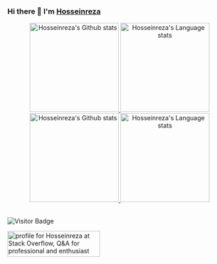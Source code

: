 ### Hi there 👋 I'm [Hosseinreza ](https://www.github.com/HosseinrezaAk)

<!-- 
[![Hossein's GitHub stats](https://github-readme-stats.vercel.app/api?username=2x-Hra&count_private=true&show_icons=true&theme=tokyonight&include_all_commits=true)](https://github.com/anuraghazra/github-readme-stats)
[![Top Langs](https://github-readme-stats.vercel.app/api/top-langs/?username=2x-Hra&layout=compact&theme=tokyonight&langs_count=8)](https://github.com/anuraghazra/github-readme-stats)
 -->


<!-- Light Mode -->
<div align="center"> 
  <a href="https://github.com/anuraghazra/github-readme-stats#gh-light-mode-only">
<img height=200 src="https://github-readme-stats.vercel.app/api?username=HosseinrezaAk&show_icons=true&count_private=true&line_height=28&hide_border=1&include_all_commits=true&card_width=450&COLLABORATOR&exclude_repo=github-readme-stats&theme=transparent#gh-light-mode-only" alt="Hosseinreza's Github stats" />
</a>
 

<a href="https://github.com/anuraghazra/github-readme-stats#gh-light-mode-only">
<img height=200 src="https://github-readme-stats.vercel.app/api/top-langs/?username=HosseinrezaAk&layout=compact&langs_count=8&hide_border=1&COLLABORATOR&theme=transparent#gh-light-mode-only" alt="Hosseinreza's Language stats" />
</a>

</div>

<!-- Dark Mode -->
<div align="center">
    <a href="https://github.com/anuraghazra/github-readme-stats#gh-dark-mode-only">
    <img height=200 src="https://github-readme-stats.vercel.app/api?username=HosseinrezaAk&line_height=28&count_private=true&show_icons=true&card_width=450&theme=transparent" alt="Hosseinreza's Github stats" />


  </a>
 

<a href="https://github.com/anuraghazra/github-readme-stats#gh-dark-mode-only">
<img height=200 src="https://github-readme-stats.vercel.app/api/top-langs/?username=HosseinrezaAk&layout=compact&langs_count=8&hide_border=2&COLLABORATOR&theme=transparent&bg_color=00000000#gh-dark-mode-only" alt="Hosseinreza's Language stats" />
</a>

</div>


<br>
<div align="left">
 
 ![Visitor Badge](https://visitor-badge.laobi.icu/badge?page_id=HosseinrezaAk)

</div>
<a href="https://stackoverflow.com/users/7092547/hosseinreza"><img src="https://stackoverflow.com/users/flair/7092547.png" width="208" height="58" alt="profile for Hosseinreza at Stack Overflow, Q&amp;A for professional and enthusiast programmers" title="profile for Hosseinreza at Stack Overflow, Q&amp;A for professional and enthusiast programmers"></a>










